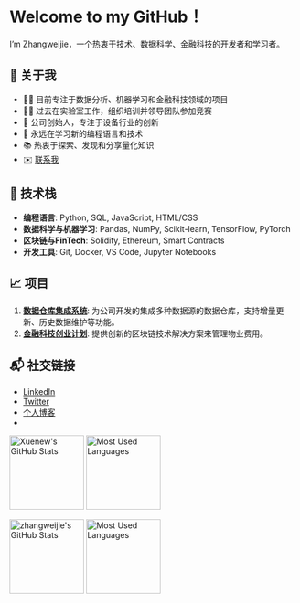 # Welcome to my GitHub！

I’m [Zhangweijie](https://github.com/Zhangweijie)，一个热衷于技术、数据科学、金融科技的开发者和学习者。

## 🚀 关于我
- 👨‍💻 目前专注于数据分析、机器学习和金融科技领域的项目
- 🧑‍🔬 过去在实验室工作，组织培训并领导团队参加竞赛
- 💼 公司创始人，专注于设备行业的创新
- 🌱 永远在学习新的编程语言和技术
- 📚 热衷于探索、发现和分享量化知识
- ✉️ [联系我](mailto:youremail@example.com)

## 🔧 技术栈
- **编程语言**: Python, SQL, JavaScript, HTML/CSS
- **数据科学与机器学习**: Pandas, NumPy, Scikit-learn, TensorFlow, PyTorch
- **区块链与FinTech**: Solidity, Ethereum, Smart Contracts
- **开发工具**: Git, Docker, VS Code, Jupyter Notebooks

## 📈 项目
1. **[数据仓库集成系统](https://github.com/zwjM/data-warehouse)**: 为公司开发的集成多种数据源的数据仓库，支持增量更新、历史数据维护等功能。
2. **[金融科技创业计划](https://github.com/zwjM/fintech-project)**: 提供创新的区块链技术解决方案来管理物业费用。

## 📬 社交链接
- [LinkedIn](https://www.linkedin.com/in/zhangweijie)
- [Twitter](https://twitter.com/zwjM)
- [个人博客](https://zhangweijie.blog)
- 
<img height="130px" src="https://github-readme-stats.vercel.app/api?username=Xuenew&hide_title=true&show_icons=true&hide=issues&include_all_commits=true&count_private=true&theme=graywhite&hide_border=true&bg_color=45,ff7979,ffd479,fffc79,73fa79" alt="Xuenew's GitHub Stats"> <img height="130px" src="https://github-readme-stats.vercel.app/api/top-langs?username=Xuenew&hide_title=true&layout=compact&theme=graywhite&hide_border=true&bg_color=45,fffc79,73fa79,75f0db" alt="Most Used Languages">


<img height="130px" src="https://github-readme-stats.vercel.app/api?username=zwjM&hide_title=true&show_icons=true&hide=issues&include_all_commits=true&count_private=true&theme=graywhite&hide_border=true&bg_color=45,ff7979,ffd479,fffc79,73fa79" alt="zhangweijie's GitHub Stats"> 
<img height="130px" src="https://github-readme-stats.vercel.app/api/top-langs?username=zwjM&hide_title=true&layout=compact&theme=graywhite&hide_border=true&bg_color=45,fffc79,73fa79,75f0db" alt="Most Used Languages">
